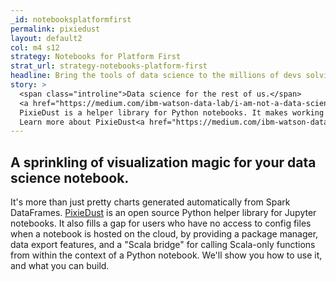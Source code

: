 ```yaml
---
_id: notebooksplatformfirst
permalink: pixiedust
layout: default2
col: m4 s12
strategy: Notebooks for Platform First
strat_url: strategy-notebooks-platform-first
headline: Bring the tools of data science to the millions of devs solving data problems.
story: >
  <span class="introline">Data science for the rest of us.</span>
  <a href="https://medium.com/ibm-watson-data-lab/i-am-not-a-data-scientist-efe7ca6ceba2"><img src="img/pixiedust-logo.png" class="story-img-4" /></a>
  PixieDust is a helper library for Python notebooks. It makes working with data simpler.
  Learn more about PixieDust<a href="https://medium.com/ibm-watson-data-lab/i-am-not-a-data-scientist-efe7ca6ceba2"><span class="story-icon"><i class="fa fa-long-arrow-right fa-lg" aria-hidden="true"></i></span></a>
---
```


## A sprinkling of visualization magic for your data science notebook.

It's more than just pretty charts generated automatically from Spark DataFrames.
[PixieDust]() is an open source Python helper library for Jupyter notebooks. It also
fills a gap for users who have no access to config files when a notebook is hosted
on the cloud, by providing a package manager, data export features, and a "Scala
bridge" for calling Scala-only functions from within the context of a Python notebook.
We'll show you how to use it, and what you can build.
